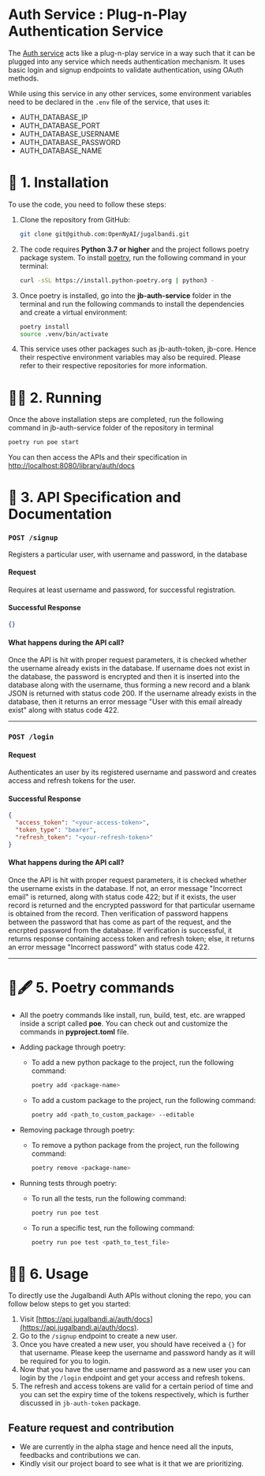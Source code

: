 # Auth Service : Plug-n-Play Authentication Service

The [Auth service](https://api.jugalbandi.ai/auth/docs) acts like a plug-n-play service in a way such that it can be plugged into any service which needs authentication mechanism. It uses basic login and signup endpoints to validate authentication, using OAuth methods.

While using this service in any other services, some environment variables need to be declared in the `.env` file of the service, that uses it:

- AUTH_DATABASE_IP
- AUTH_DATABASE_PORT
- AUTH_DATABASE_USERNAME
- AUTH_DATABASE_PASSWORD
- AUTH_DATABASE_NAME

# 🔧 1. Installation

To use the code, you need to follow these steps:

1. Clone the repository from GitHub:

   ```bash
   git clone git@github.com:OpenNyAI/jugalbandi.git
   ```

2. The code requires **Python 3.7 or higher** and the project follows poetry package system. To install [poetry](https://python-poetry.org/docs/), run the following command in your terminal:

   ```bash
   curl -sSL https://install.python-poetry.org | python3 -
   ```

3. Once poetry is installed, go into the **jb-auth-service** folder in the terminal and run the following commands to install the dependencies and create a virtual environment:

   ```bash
   poetry install
   source .venv/bin/activate
   ```

4. This service uses other packages such as jb-auth-token, jb-core. Hence their respective environment variables may also be required. Please refer to their respective repositories for more information.

# 🏃🏻 2. Running

Once the above installation steps are completed, run the following command in jb-auth-service folder of the repository in terminal

```bash
poetry run poe start
```

You can then access the APIs and their specification in [http://localhost:8080/library/auth/docs](http://localhost:8080/library/auth/docs)

# 📃 3. API Specification and Documentation

### `POST /signup`

Registers a particular user, with username and password, in the database

#### Request

Requires at least username and password, for successful registration.

#### Successful Response

```json
{}
```

#### What happens during the API call?

Once the API is hit with proper request parameters, it is checked whether the username already exists in the database. If username does not exist in the database, the password is encrypted and then it is inserted into the database along with the username, thus forming a new record and a blank JSON is returned with status code 200. If the username already exists in the database, then it returns an error message "User with this email already exist" along with status code 422.

---

### `POST /login`

#### Request

Authenticates an user by its registered username and password and creates access and refresh tokens for the user.

#### Successful Response

```json
{
  "access_token": "<your-access-token>",
  "token_type": "bearer",
  "refresh_token": "<your-refresh-token>"
}
```

#### What happens during the API call?

Once the API is hit with proper request parameters, it is checked whether the username exists in the database. If not, an error message "Incorrect email" is returned, along with status code 422; but if it exists, the user record is returned and the encrypted password for that particular username is obtained from the record. Then verification of password happens between the password that has come as part of the request, and the encrpted password from the database. If verification is successful, it returns response containing access token and refresh token; else, it returns an error message "Incorrect password" with status code 422.

---

# 📜🖋 5. Poetry commands

- All the poetry commands like install, run, build, test, etc. are wrapped inside a script called **poe**. You can check out and customize the commands in **pyproject.toml** file.
- Adding package through poetry:

  - To add a new python package to the project, run the following command:

    ```bash
    poetry add <package-name>
    ```

  - To add a custom package to the project, run the following command:

    ```bash
    poetry add <path_to_custom_package> --editable
    ```

- Removing package through poetry:

  - To remove a python package from the project, run the following command:

    ```bash
    poetry remove <package-name>
    ```

- Running tests through poetry:

  - To run all the tests, run the following command:

    ```bash
    poetry run poe test
    ```

  - To run a specific test, run the following command:

    ```bash
    poetry run poe test <path_to_test_file>
    ```

# 👩‍💻 6. Usage

To directly use the Jugalbandi Auth APIs without cloning the repo, you can follow below steps to get you started:

1.  Visit [https://api.jugalbandi.ai/auth/docs](https://api.jugalbandi.ai/auth/docs).
2.  Go to the `/signup` endpoint to create a new user.
3.  Once you have created a new user, you should have received a `{}` for that username. Please keep the username and password handy as it will be required for you to login.
4.  Now that you have the username and password as a new user you can login by the `/login` endpoint and get your access and refresh tokens.
5.  The refresh and access tokens are valid for a certain period of time and you can set the expiry time of the tokens respectively, which is further discussed in `jb-auth-token` package.

## Feature request and contribution

- We are currently in the alpha stage and hence need all the inputs, feedbacks and contributions we can.
- Kindly visit our project board to see what is it that we are prioritizing.
